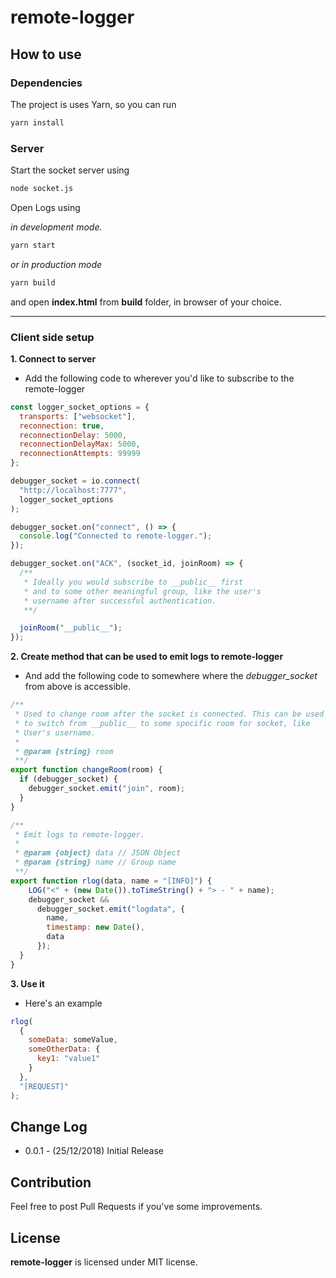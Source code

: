 # remote-logger

## How to use

### Dependencies

The project is uses Yarn, so you can run

```bash
yarn install
```

### Server

Start the socket server using

```bash
node socket.js
```

Open Logs using

_in development mode._

```bash
yarn start
```

_or in production mode_

```bash
yarn build
```

and open **index.html** from **build** folder, in browser of your choice.

---

### Client side setup

**1. Connect to server**

- Add the following code to wherever you'd like to
  subscribe to the remote-logger

```javascript
const logger_socket_options = {
  transports: ["websocket"],
  reconnection: true,
  reconnectionDelay: 5000,
  reconnectionDelayMax: 5000,
  reconnectionAttempts: 99999
};

debugger_socket = io.connect(
  "http://localhost:7777",
  logger_socket_options
);

debugger_socket.on("connect", () => {
  console.log("Connected to remote-logger.");
});

debugger_socket.on("ACK", (socket_id, joinRoom) => {
  /**
   * Ideally you would subscribe to __public__ first
   * and to some other meaningful group, like the user's
   * username after successful authentication.
   **/

  joinRoom("__public__");
});
```

**2. Create method that can be used to emit logs to remote-logger**

- And add the following code to somewhere where the _debugger_socket_ from above is accessible.

```javascript
/**
 * Used to change room after the socket is connected. This can be used
 * to switch from __public__ to some specific room for socket, like
 * User's username.
 *
 * @param {string} room
 **/
export function changeRoom(room) {
  if (debugger_socket) {
    debugger_socket.emit("join", room);
  }
}

/**
 * Emit logs to remote-logger.
 *
 * @param {object} data // JSON Object
 * @param {string} name // Group name
 **/
export function rlog(data, name = "[INFO]") {
    LOG("<" + (new Date()).toTimeString() + "> - " + name);
    debugger_socket &&
      debugger_socket.emit("logdata", {
        name,
        timestamp: new Date(),
        data
      });
  }
}
```

**3. Use it**

- Here's an example

```javascript
rlog(
  {
    someData: someValue,
    someOtherData: {
      key1: "value1"
    }
  },
  "[REQUEST]"
);
```

## Change Log

- 0.0.1 - (25/12/2018) Initial Release

## Contribution

Feel free to post Pull Requests if you've some improvements.

## License

**remote-logger** is licensed under MIT license.
